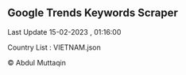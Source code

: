 

## Google Trends Keywords Scraper 
 
Last Update 15-02-2023 , 01:16:00

Country List :
VIETNAM.json



© Abdul Muttaqin 

